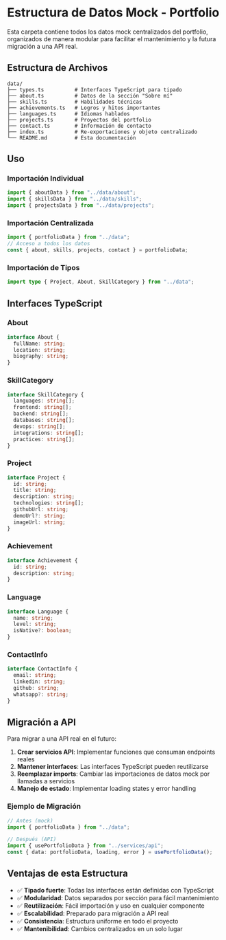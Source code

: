 # Estructura de Datos Mock - Portfolio

Esta carpeta contiene todos los datos mock centralizados del portfolio, organizados de manera modular para facilitar el mantenimiento y la futura migración a una API real.

## Estructura de Archivos

```
data/
├── types.ts          # Interfaces TypeScript para tipado
├── about.ts          # Datos de la sección "Sobre mí"
├── skills.ts         # Habilidades técnicas
├── achievements.ts   # Logros y hitos importantes
├── languages.ts      # Idiomas hablados
├── projects.ts       # Proyectos del portfolio
├── contact.ts        # Información de contacto
├── index.ts          # Re-exportaciones y objeto centralizado
└── README.md         # Esta documentación
```

## Uso

### Importación Individual

```typescript
import { aboutData } from "../data/about";
import { skillsData } from "../data/skills";
import { projectsData } from "../data/projects";
```

### Importación Centralizada

```typescript
import { portfolioData } from "../data";
// Acceso a todos los datos
const { about, skills, projects, contact } = portfolioData;
```

### Importación de Tipos

```typescript
import type { Project, About, SkillCategory } from "../data";
```

## Interfaces TypeScript

### About

```typescript
interface About {
  fullName: string;
  location: string;
  biography: string;
}
```

### SkillCategory

```typescript
interface SkillCategory {
  languages: string[];
  frontend: string[];
  backend: string[];
  databases: string[];
  devops: string[];
  integrations: string[];
  practices: string[];
}
```

### Project

```typescript
interface Project {
  id: string;
  title: string;
  description: string;
  technologies: string[];
  githubUrl: string;
  demoUrl?: string;
  imageUrl: string;
}
```

### Achievement

```typescript
interface Achievement {
  id: string;
  description: string;
}
```

### Language

```typescript
interface Language {
  name: string;
  level: string;
  isNative?: boolean;
}
```

### ContactInfo

```typescript
interface ContactInfo {
  email: string;
  linkedin: string;
  github: string;
  whatsapp?: string;
}
```

## Migración a API

Para migrar a una API real en el futuro:

1. **Crear servicios API**: Implementar funciones que consuman endpoints reales
2. **Mantener interfaces**: Las interfaces TypeScript pueden reutilizarse
3. **Reemplazar imports**: Cambiar las importaciones de datos mock por llamadas a servicios
4. **Manejo de estado**: Implementar loading states y error handling

### Ejemplo de Migración

```typescript
// Antes (mock)
import { portfolioData } from "../data";

// Después (API)
import { usePortfolioData } from "../services/api";
const { data: portfolioData, loading, error } = usePortfolioData();
```

## Ventajas de esta Estructura

- ✅ **Tipado fuerte**: Todas las interfaces están definidas con TypeScript
- ✅ **Modularidad**: Datos separados por sección para fácil mantenimiento
- ✅ **Reutilización**: Fácil importación y uso en cualquier componente
- ✅ **Escalabilidad**: Preparado para migración a API real
- ✅ **Consistencia**: Estructura uniforme en todo el proyecto
- ✅ **Mantenibilidad**: Cambios centralizados en un solo lugar

